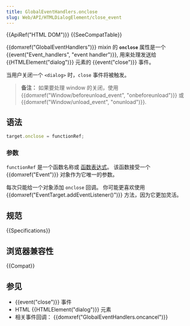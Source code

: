 ```yaml
---
title: GlobalEventHandlers.onclose
slug: Web/API/HTMLDialogElement/close_event
---
```

{{ApiRef("HTML DOM")}} {{SeeCompatTable}}

{{domxref("GlobalEventHandlers")}} mixin 的 **`onclose`** 属性是一个 {{event("Event_handlers", "event handler")}}, 用来处理发送给 {{HTMLElement("dialog")}} 元素的 {{event("close")}} 事件。

当用户关闭一个 `<dialog>` 时，`close` 事件将被触发。

> **备注：** 如果要处理 window 的关闭，使用 {{domxref("Window/beforeunload_event", "onbeforeunload")}} 或 {{domxref("Window/unload_event", "onunload")}}.

## 语法

```js
target.onclose = functionRef;
```

### 参数

`functionRef` 是一个函数名称或 [函数表达式](/zh-CN/docs/Web/JavaScript/Reference/Operators/function)。 该函数接受一个 {{domxref("Event")}} 对象作为它唯一的参数。

每次只能给一个对象添加 `onclose` 回调。 你可能更喜欢使用 {{domxref("EventTarget.addEventListener()")}} 方法，因为它更加灵活。

## 规范

{{Specifications}}

## 浏览器兼容性

{{Compat}}

## 参见

- {{event("close")}} 事件
- HTML {{HTMLElement("dialog")}} 元素
- 相关事件回调： {{domxref("GlobalEventHandlers.oncancel")}}
